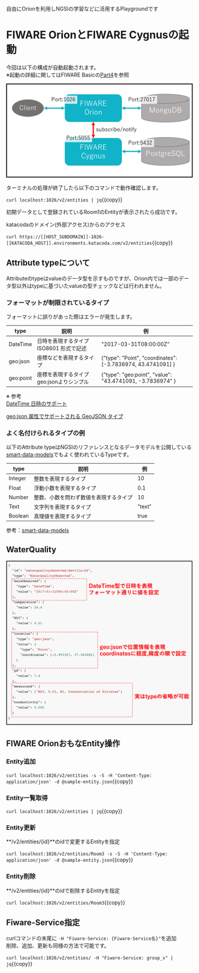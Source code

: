 自由にOrionを利用しNGSIの学習などに活用するPlaygroundです


# FIWARE OrionとFIWARE Cygnusの起動

今回は以下の構成が自動起動されます。  
※起動の詳細に関してはFIWARE Basicの[Part4](https://www.katacoda.com/c3lab/courses/fiwarebasic/fiware-part4)を参照

![全体構成図](./assets/1-1.png)

ターミナルの処理が終了したら以下のコマンドで動作確認します。

`curl localhost:1026/v2/entities | jq`{{copy}}

初期データとして登録されているRoom1のEntityが表示されたら成功です。

katacodaのドメイン(外部アクセス)からのアクセス

 `curl https://[[HOST_SUBDOMAIN]]-1026-[[KATACODA_HOST]].environments.katacoda.com/v2/entities`{{copy}}

## Attribute typeについて

Attributeのtypeはvalueのデータ型を示すものですが、Orion内では一部のデータ型以外はtypeに基づいたvalueの型チェックなどは行われません。

### フォーマットが制限されているタイプ

フォーマットに誤りがあった際はエラーが発生します。

|  type  |  説明  |  例  |
| ---- | ---- | ---- |
|  DateTime  |  日時を表現するタイプ ISO8601 形式で記述  | "2017-03-31T08:00:00Z" |
|  geo:json  |  座標などを表現するタイプ  | {"type": "Point", "coordinates": [-3.7836974, 43.4741091] } |
|  geo:point |  座標を表現するタイプ geo:jsonよりシンプル  | {"type": "geo:point", "value": "43.4741091, -3.7836974" } |

※ 参考  
[DateTime 日時のサポート](https://github.com/telefonicaid/fiware-orion/blob/c86718ec33290a02813fb04d02a8cbf90129eaf2/doc/manuals.jp/user/ngsiv2_implementation_notes.md#datetime-support)

[geo:json 属性でサポートされる GeoJSON タイプ](https://github.com/telefonicaid/fiware-orion/blob/c86718ec33290a02813fb04d02a8cbf90129eaf2/doc/manuals.jp/user/ngsiv2_implementation_notes.md#supported-geojson-types-in-geojson-attributes)

### よく名付けられるタイプの例

以下のAttribute typeはNGSIのリファレンスとなるデータモデルを公開している[smart-data-models](https://github.com/smart-data-models)でもよく使われているTypeです。

|  type  |  説明  |  例  |
| ---- | ---- | ---- |
|  Integer |  整数を表現するタイプ  | 10 |
|  Float |  浮動小数を表現するタイプ  | 0.1 |
|  Number |  整数、小数を問わず数値を表現するタイプ  | 10 |
|  Text |  文字列を表現するタイプ  | "text" |
|  Boolean |  真理値を表現するタイプ  | true |

参考：[smart-data-models](https://github.com/smart-data-models)

## WaterQuality

![WaterQuality](./assets/1-2.png)


## FIWARE OrionおもなEntity操作

### Entity追加

`curl localhost:1026/v2/entities -s -S -H 'Content-Type: application/json' -d @sample-entity.json`{{copy}}

### Entity一覧取得

`curl localhost:1026/v2/entities | jq`{{copy}}

### Entity更新

**/v2/entities/{id}**のidで変更するEntityを指定

`curl localhost:1026/v2/entities/Room3 -s -S -H 'Content-Type: application/json' -d @sample-entity.json`{{copy}}

### Entity削除

**/v2/entities/{id}**のidで削除するEntityを指定

`curl localhost:1026/v2/entities/Room3`{{copy}}

## Fiware-Service指定

curlコマンドの末尾に `-H "Fiware-Service: {Fiware-Service名}"`を追加  
削除、追加、更新も同様の方法で可能です。

`curl localhost:1026/v2/entities/ -H "Fiware-Service: group_x" | jq`{{copy}}
